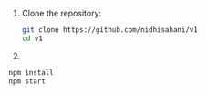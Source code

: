 1. Clone the repository:
   ```bash
   git clone https://github.com/nidhisahani/v1
   cd v1

 2.
   ```bash
   npm install
   npm start
